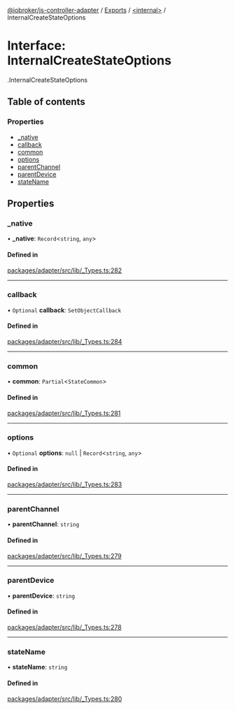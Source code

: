 [@iobroker/js-controller-adapter](../README.md) / [Exports](../modules.md) / [<internal\>](../modules/internal_.md) / InternalCreateStateOptions

# Interface: InternalCreateStateOptions

[<internal>](../modules/internal_.md).InternalCreateStateOptions

## Table of contents

### Properties

- [\_native](internal_.InternalCreateStateOptions.md#_native)
- [callback](internal_.InternalCreateStateOptions.md#callback)
- [common](internal_.InternalCreateStateOptions.md#common)
- [options](internal_.InternalCreateStateOptions.md#options)
- [parentChannel](internal_.InternalCreateStateOptions.md#parentchannel)
- [parentDevice](internal_.InternalCreateStateOptions.md#parentdevice)
- [stateName](internal_.InternalCreateStateOptions.md#statename)

## Properties

### \_native

• **\_native**: `Record`<`string`, `any`\>

#### Defined in

[packages/adapter/src/lib/_Types.ts:282](https://github.com/ioBroker/ioBroker.js-controller/blob/bf8adb77/packages/adapter/src/lib/_Types.ts#L282)

___

### callback

• `Optional` **callback**: `SetObjectCallback`

#### Defined in

[packages/adapter/src/lib/_Types.ts:284](https://github.com/ioBroker/ioBroker.js-controller/blob/bf8adb77/packages/adapter/src/lib/_Types.ts#L284)

___

### common

• **common**: `Partial`<`StateCommon`\>

#### Defined in

[packages/adapter/src/lib/_Types.ts:281](https://github.com/ioBroker/ioBroker.js-controller/blob/bf8adb77/packages/adapter/src/lib/_Types.ts#L281)

___

### options

• `Optional` **options**: ``null`` \| `Record`<`string`, `any`\>

#### Defined in

[packages/adapter/src/lib/_Types.ts:283](https://github.com/ioBroker/ioBroker.js-controller/blob/bf8adb77/packages/adapter/src/lib/_Types.ts#L283)

___

### parentChannel

• **parentChannel**: `string`

#### Defined in

[packages/adapter/src/lib/_Types.ts:279](https://github.com/ioBroker/ioBroker.js-controller/blob/bf8adb77/packages/adapter/src/lib/_Types.ts#L279)

___

### parentDevice

• **parentDevice**: `string`

#### Defined in

[packages/adapter/src/lib/_Types.ts:278](https://github.com/ioBroker/ioBroker.js-controller/blob/bf8adb77/packages/adapter/src/lib/_Types.ts#L278)

___

### stateName

• **stateName**: `string`

#### Defined in

[packages/adapter/src/lib/_Types.ts:280](https://github.com/ioBroker/ioBroker.js-controller/blob/bf8adb77/packages/adapter/src/lib/_Types.ts#L280)
